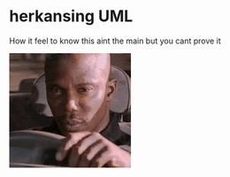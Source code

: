 # herkansing UML

How it feel to know this aint the main but you cant prove it

![alt text](cant-prove-it.jpg)